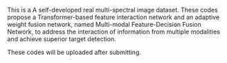 This is a A self-developed real multi-spectral image dataset. These codes propose a Transformer-based feature interaction network and an adaptive weight fusion network, named Multi-modal Feature-Decision Fusion Network, to address the interaction of information from multiple modalities and achieve superior target detection.

These codes will be uploaded after submitting.
